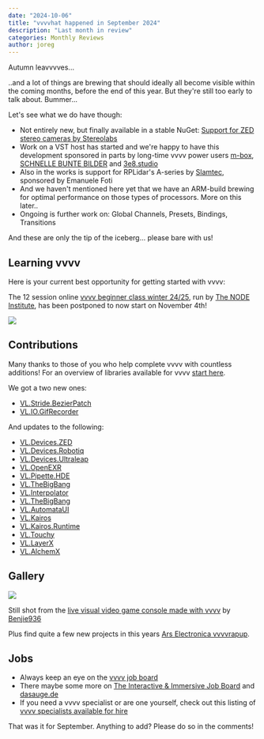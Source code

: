 ```yaml
---
date: "2024-10-06"
title: "vvvvhat happened in September 2024"
description: "Last month in review"
categories: Monthly Reviews
author: joreg
---
```


Autumn leavvvves...

..and a lot of things are brewing that should ideally all become visible within the coming months, before the end of this year. But they're still too early to talk about. Bummer...

Let's see what we do have though:
- Not entirely new, but finally available in a stable NuGet: [Support for ZED stereo cameras by Stereolabs](https://visualprogramming.net/blog/2024/introducing-support-for-zed-stereo-cameras-by-stereolabs/)
- Work on a VST host has started and we're happy to have this development sponsored in parts by long-time vvvv power users [m-box](https://www.m-box.de/), [SCHNELLE BUNTE BILDER](https://schnellebuntebilder.de/) and [3e8.studio](http://3e8.studio/)
- Also in the works is support for RPLidar's A-series by [Slamtec](https://www.slamtec.com/), sponsored by Emanuele Foti
- And we haven't mentioned here yet that we have an ARM-build brewing for optimal performance on those types of processors. More on this later..
- Ongoing is further work on: Global Channels, Presets, Bindings, Transitions

And these are only the tip of the iceberg... please bare with us!

## Learning vvvv

Here is your current best opportunity for getting started with vvvv: 

The 12 session online [vvvv beginner class winter 24/25](https://thenodeinstitute.org/courses/ws24-5-vvvv-beginners-class/), run by [The NODE Institute](https://thenodeinstitute.org/), has been postponed to now start on November 4th!

![](WS24_VVVV_Beginner.jpg)

## Contributions
Many thanks to those of you who help complete vvvv with countless additions! For an overview of libraries available for vvvv [start here](https://thegraybook.vvvv.org/reference/libraries/overview.html).

We got a two new ones:
- [VL.Stride.BezierPatch](https://www.nuget.org/packages/VL.Stride.BezierPatch)
- [VL.IO.GifRecorder](https://www.nuget.org/packages/VL.IO.GifRecorder)

And updates to the following:
- [VL.Devices.ZED](https://www.nuget.org/packages/VL.Devices.ZED)
- [VL.Devices.Robotiq](https://www.nuget.org/packages/VL.Devices.Robotiq)
- [VL.Devices.Ultraleap](https://www.nuget.org/packages/VL.Devices.Ultraleap)
- [VL.OpenEXR](https://www.nuget.org/packages/VL.OpenEXR)
- [VL.Pipette.HDE](https://www.nuget.org/packages/VL.Pipette.HDE)
- [VL.TheBigBang](https://www.nuget.org/packages/VL.TheBigBang)
- [VL.Interpolator](https://www.nuget.org/packages/VL.Interpolator)
- [VL.TheBigBang](https://www.nuget.org/packages/VL.TheBigBang)
- [VL.AutomataUI](https://www.nuget.org/packages/VL.AutomataUI)
- [VL.Kairos](https://www.nuget.org/packages/VL.Kairos)
- [VL.Kairos.Runtime](https://www.nuget.org/packages/VL.Kairos.Runtime)
- [VL.Touchy](https://www.nuget.org/packages/VL.Touchy)
- [VL.LayerX](https://www.nuget.org/packages/VL.LayerX)
- [VL.AlchemX](https://www.nuget.org/packages/VL.AlchemX)

## Gallery

![](2024-10-06-20-41-14.png)

Still shot from the [live visual video game console made with vvvv](https://www.reddit.com/r/vjing/comments/1fhf3mv/live_visual_video_game_console_made_with_vvvv/) by [Benjie936](https://www.reddit.com/user/Benjie936/)
  
Plus find quite a few new projects in this years [Ars Electronica vvvvrapup](https://visualprogramming.net/blog/2024/a-revvvview-of-ars-electronica-2024/).

## Jobs
- Always keep an eye on the [vvvv job board](https://discourse.vvvv.org/c/jobs)
- There maybe some more on [The Interactive & Immersive Job Board](https://jobs.interactiveimmersive.io/?s=vvvv&post_type=job_listing&orderby=date) and [dasauge.de](https://dasauge.de/sta/Vvvv/)
- If you need a vvvv specialist or are one yourself, check out this listing of [vvvv specialists available for hire](https://vvvv.org/documentation/vvvv-specialists-available-for-hire)

That was it for September. Anything to add? Please do so in the comments!